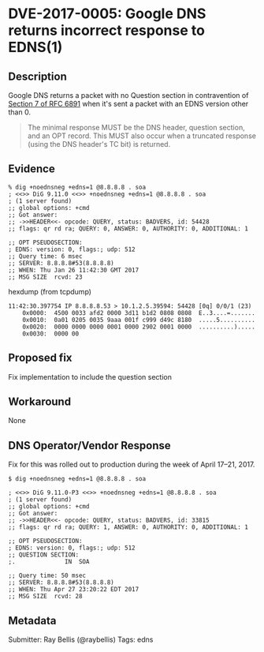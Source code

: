 # DVE-2017-0005: Google DNS returns incorrect response to EDNS(1)

## Description

Google DNS returns a packet with no Question section in contravention of [Section 7 of RFC 6891](https://tools.ietf.org/html/rfc6891#section-7) when it's sent a packet with an EDNS version other than 0.

> The minimal response MUST be the DNS header, question section, and an OPT record.  This MUST also occur when a truncated response (using the DNS header's TC bit) is returned.

## Evidence

```
% dig +noednsneg +edns=1 @8.8.8.8 . soa
; <<>> DiG 9.11.0 <<>> +noednsneg +edns=1 @8.8.8.8 . soa
; (1 server found)
;; global options: +cmd
;; Got answer:
;; ->>HEADER<<- opcode: QUERY, status: BADVERS, id: 54428
;; flags: qr rd ra; QUERY: 0, ANSWER: 0, AUTHORITY: 0, ADDITIONAL: 1

;; OPT PSEUDOSECTION:
; EDNS: version: 0, flags:; udp: 512
;; Query time: 6 msec
;; SERVER: 8.8.8.8#53(8.8.8.8)
;; WHEN: Thu Jan 26 11:42:30 GMT 2017
;; MSG SIZE  rcvd: 23
```

hexdump (from tcpdump)

```
11:42:30.397754 IP 8.8.8.8.53 > 10.1.2.5.39594: 54428 [0q] 0/0/1 (23)
	0x0000:  4500 0033 afd2 0000 3d11 b1d2 0808 0808  E..3....=.......
	0x0010:  0a01 0205 0035 9aaa 001f c999 d49c 8180  .....5..........
	0x0020:  0000 0000 0000 0001 0000 2902 0001 0000  ..........).....
	0x0030:  0000 00  
```
## Proposed fix

Fix implementation to include the question section

## Workaround

None

## DNS Operator/Vendor Response

Fix for this was rolled out to production during the week of April 17–21, 2017.

```
$ dig +noednsneg +edns=1 @8.8.8.8 . soa

; <<>> DiG 9.11.0-P3 <<>> +noednsneg +edns=1 @8.8.8.8 . soa
; (1 server found)
;; global options: +cmd
;; Got answer:
;; ->>HEADER<<- opcode: QUERY, status: BADVERS, id: 33815
;; flags: qr rd ra; QUERY: 1, ANSWER: 0, AUTHORITY: 0, ADDITIONAL: 1

;; OPT PSEUDOSECTION:
; EDNS: version: 0, flags:; udp: 512
;; QUESTION SECTION:
;.				IN	SOA

;; Query time: 50 msec
;; SERVER: 8.8.8.8#53(8.8.8.8)
;; WHEN: Thu Apr 27 23:20:22 EDT 2017
;; MSG SIZE  rcvd: 28
```

## Metadata

Submitter: Ray Bellis (@raybellis)
Tags: edns
